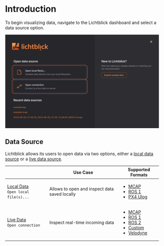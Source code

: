 # Introduction

To begin visualizing data, navigate to the Lichtblick dashboard and select a data source option.

![image](../images/lb-initial-popup.png)

## Data Source

Lichtblick allows its users to open data via two options, either a [local data source](./local-data.md) or a [live data source](./live-data.md).


|   | Use Case         | Supported Formats           |
|---|------------------|-----------------------------|
| [Local Data](./local-data.md) <br> `Open local file(s)...` | Allows to open and inspect data saved locally | <ul><li>[MCAP]()</li><li>[ROS 1]()</li><li>[PX4 Ulog]()</li></ul>        |
| [Live Data](./live-data.md) <br> `Open connection` | Inspect real-time incoming data  | <ul><li>[MCAP]()</li><li>[ROS 1]()</li><li>[ROS 2]()</li><li>[Custom]()</li><li>[Velodyne]()</li></ul> |


